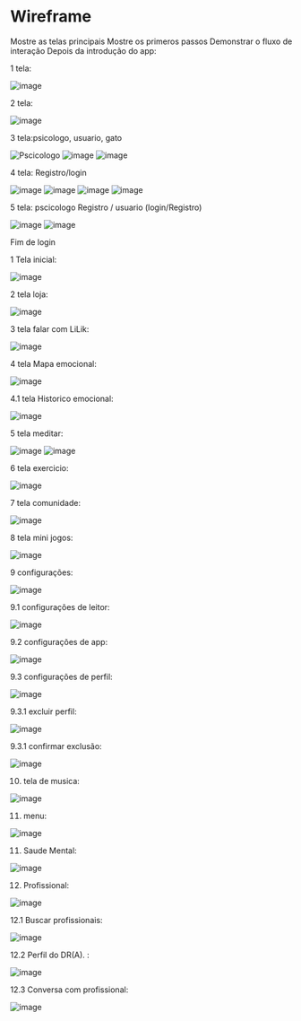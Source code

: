 # Wireframe
Mostre as telas principais
Mostre os primeros passos
Demonstrar o fluxo de interação
Depois da introdução do app:

1 tela:

![image](https://github.com/user-attachments/assets/3f69537a-3195-46b9-bd3d-6874e8d5620c)

2 tela: 

![image](https://github.com/user-attachments/assets/10eb7ac4-50cd-4f1b-b840-f869c34a5660)

3 tela:psicologo, usuario, gato



![Pscicologo](https://github.com/user-attachments/assets/cd22381b-8820-47d8-afe5-4d8dd619a7b6) ![image](https://github.com/user-attachments/assets/ddd03523-0dce-4727-b22a-9ab2dc4776ff)
 ![image](https://github.com/user-attachments/assets/3f5e6612-635b-40fd-9fe5-c0dfb8fe7dad)

4 tela: Registro/login

![image](https://github.com/user-attachments/assets/bbfe466a-94ee-4248-b144-1c2b23fedef9) ![image](https://github.com/user-attachments/assets/9b8a2e07-ba3c-4781-a76f-607c18502f25)
![image](https://github.com/user-attachments/assets/f474ed59-0d1c-4933-9892-0ed724d03427) ![image](https://github.com/user-attachments/assets/dafe4226-8e5f-4e8b-9ab3-59e783c3c86f)

5 tela: pscicologo Registro / usuario (login/Registro)


![image](https://github.com/user-attachments/assets/d4bcbecc-7236-4214-951a-61028e66b8c2) ![image](https://github.com/user-attachments/assets/7235aa5d-69f4-4c44-962f-9c71f91c0cea)

Fim de login

1 Tela inicial:

![image](https://github.com/user-attachments/assets/0e4e42d5-8ccd-40a2-961d-4379b46f46ca)

2 tela loja:

![image](https://github.com/user-attachments/assets/aa322e0b-2006-4228-a8c2-284ab619636c)

3 tela falar com LiLik: 

![image](https://github.com/user-attachments/assets/0d01942c-b78b-41a0-bc45-e3a7025608ad)

4 tela Mapa emocional:

![image](https://github.com/user-attachments/assets/50e797f9-41ec-46bf-bbd7-fdde0170d28b)

4.1 tela Historico emocional:

![image](https://github.com/user-attachments/assets/d97e1443-9f5e-45a7-8583-ce7b83ef7ec0)

5 tela meditar:

![image](https://github.com/user-attachments/assets/98178648-d987-431c-bdfe-82552bea099a)
![image](https://github.com/user-attachments/assets/238533b3-a004-44bf-94a9-ab96104ce3df)

6 tela exercicio:

![image](https://github.com/user-attachments/assets/8bd77ea6-4064-4b9e-be0d-7f1593ad0940)

7 tela comunidade:

![image](https://github.com/user-attachments/assets/84a0bdf8-2c8f-4fe6-af57-d30bd838f966)

8 tela mini jogos:

![image](https://github.com/user-attachments/assets/61963d52-83dd-4972-8a21-04b51c51a81f)

9 configurações:

![image](https://github.com/user-attachments/assets/519cc52e-7a3e-417c-9c91-f6acc555af23)

9.1 configurações de leitor:

![image](https://github.com/user-attachments/assets/335e7615-6804-43c7-8c39-966844eb6067)

9.2 configurações de app:

![image](https://github.com/user-attachments/assets/c1bf739c-55b8-465e-b078-2da5794745c7)


9.3 configurações de perfil:

![image](https://github.com/user-attachments/assets/f5ca84a8-8875-4d78-82c0-62ab5d6ae0e9)

9.3.1 excluir perfil:

![image](https://github.com/user-attachments/assets/d985653e-ae6c-4960-aef3-b957c8050a3a)

9.3.1 confirmar exclusão:

![image](https://github.com/user-attachments/assets/dd5f93c9-8798-4da7-b825-94c72ed2b63d)

10. tela de musica:


![image](https://github.com/user-attachments/assets/2a4ee1c0-486f-4360-aa67-ea994db21da1)

11. menu:

![image](https://github.com/user-attachments/assets/ec3298a3-a6ef-4724-b264-f6fb42c54e27)

11. Saude Mental:

![image](https://github.com/user-attachments/assets/b399568f-dec7-4c42-ab02-ca6348ed76c6)

12. Profissional:

![image](https://github.com/user-attachments/assets/ec606be0-d78a-48c6-905c-bd96422ddeba)

12.1 Buscar profissionais:

![image](https://github.com/user-attachments/assets/60a78edf-c3e0-4727-aa18-7f406d5d1296)

12.2 Perfil do DR(A). :

![image](https://github.com/user-attachments/assets/5d674c64-6bb2-40b1-87f1-33430c8f279a)

12.3 Conversa com profissional:

![image](https://github.com/user-attachments/assets/bd9952fe-1d6b-4bff-b7f8-c13fbf02bd46)

